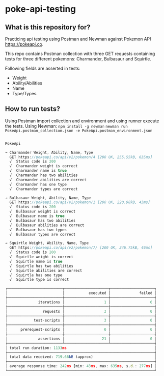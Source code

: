 # poke-api-testing
## What is this repository for?
Practicing api testing using Postman and Newman against Pokemon API https://pokeapi.co.

This repo contains Postman collection with three GET requests containing tests for three different pokemons: Charmander, Bulbasaur and Squirtle.

Following fields are asserted in tests: 

- Weight
- Ability/Abilities
- Name
- Type/Types

## How to run tests?

Using Postman import collection and environment and using runner execute the tests.
Using Newman: 
`npm install -g newman`
`newman run PokeApi.postman_collection.json -e PokeApi.postman_environment.json`

```javascript

PokeApi

→ Charmander Weight, Ability, Name, Type
  GET https://pokeapi.co/api/v2/pokemon/4 [200 OK, 255.55kB, 635ms]
  √  Status code is 200
  √  Charmander weight is correct
  √  Charmander name is true
  √  Charmander has two abilities
  √  Charmander abilities are correct
  √  Charmander has one type
  √  Charmander types are correct

→ Bulbasaur Weight, Ability, Name, Type
  GET https://pokeapi.co/api/v2/pokemon/1 [200 OK, 220.98kB, 43ms]
  √  Status code is 200
  √  Bulbasaur weight is correct
  √  Bulbasaur name is true
  √  Bulbasaur has two abilities
  √  Bulbasaur abilities are correct
  √  Bulbasaur has two types
  √  Bulbasaur types are correct

→ Squirtle Weight, Ability, Name, Type
  GET https://pokeapi.co/api/v2/pokemon/7/ [200 OK, 246.75kB, 49ms]
  √  Status code is 200
  √  Squirtle weight is correct
  √  Squirtle name is true
  √  Squirtle has two abilities
  √  Squirtle abilities are correct
  √  Squirtle has one type
  √  Squirtle type is correct

┌─────────────────────────┬────────────────────┬────────────────────┐
│                         │           executed │             failed │
├─────────────────────────┼────────────────────┼────────────────────┤
│              iterations │                  1 │                  0 │
├─────────────────────────┼────────────────────┼────────────────────┤
│                requests │                  3 │                  0 │
├─────────────────────────┼────────────────────┼────────────────────┤
│            test-scripts │                  3 │                  0 │
├─────────────────────────┼────────────────────┼────────────────────┤
│      prerequest-scripts │                  0 │                  0 │
├─────────────────────────┼────────────────────┼────────────────────┤
│              assertions │                 21 │                  0 │
├─────────────────────────┴────────────────────┴────────────────────┤
│ total run duration: 1133ms                                        │
├───────────────────────────────────────────────────────────────────┤
│ total data received: 719.66kB (approx)                            │
├───────────────────────────────────────────────────────────────────┤
│ average response time: 242ms [min: 43ms, max: 635ms, s.d.: 277ms] │
└───────────────────────────────────────────────────────────────────┘

```

